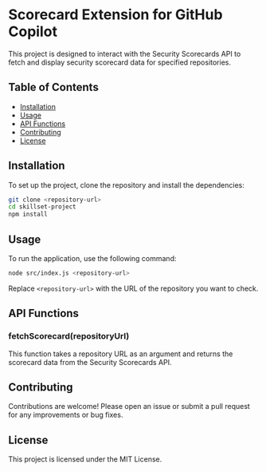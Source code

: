 # Scorecard Extension for GitHub Copilot

This project is designed to interact with the Security Scorecards API to fetch and display security scorecard data for specified repositories.

## Table of Contents

- [Installation](#installation)
- [Usage](#usage)
- [API Functions](#api-functions)
- [Contributing](#contributing)
- [License](#license)

## Installation

To set up the project, clone the repository and install the dependencies:

```bash
git clone <repository-url>
cd skillset-project
npm install
```

## Usage

To run the application, use the following command:

```bash
node src/index.js <repository-url>
```

Replace `<repository-url>` with the URL of the repository you want to check.

## API Functions

### fetchScorecard(repositoryUrl)

This function takes a repository URL as an argument and returns the scorecard data from the Security Scorecards API.

## Contributing

Contributions are welcome! Please open an issue or submit a pull request for any improvements or bug fixes.

## License

This project is licensed under the MIT License.
